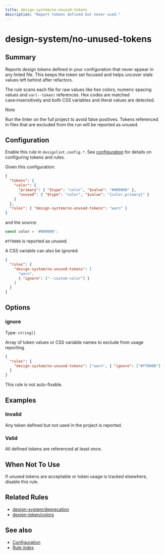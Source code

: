 ```yaml
---
title: design-system/no-unused-tokens
description: "Report tokens defined but never used."
---
```


# design-system/no-unused-tokens

## Summary
Reports design tokens defined in your configuration that never appear in any linted file. This keeps the token set focused and helps uncover stale values left behind after refactors.

The rule scans each file for raw values like hex colors, numeric spacing values and `var(--token)` references. Hex codes are matched case‑insensitively and both CSS variables and literal values are detected.

> [!NOTE]
> Run the linter on the full project to avoid false positives. Tokens referenced in files that are excluded from the run will be reported as unused.

## Configuration
Enable this rule in `designlint.config.*`. See [configuration](../../configuration.md) for details on configuring tokens and rules.

Given this configuration:

```json
{
  "tokens": {
    "color": {
      "primary": { "$type": "color", "$value": "#000000" },
      "unused": { "$type": "color", "$value": "{color.primary}" }
    }
  },
  "rules": { "design-system/no-unused-tokens": "warn" }
}
```

and the source:

```ts
const color = '#000000';
```

`#ff0000` is reported as unused.

A CSS variable can also be ignored:

```json
{
  "rules": {
    "design-system/no-unused-tokens": [
      "warn",
      { "ignore": ["--custom-color"] }
    ]
  }
}
```

## Options

### ignore
Type: `string[]`

Array of token values or CSS variable names to exclude from usage reporting.

```json
{
  "rules": {
    "design-system/no-unused-tokens": ["warn", { "ignore": ["#ff0000"] }]
  }
}
```

This rule is not auto-fixable.

## Examples

### Invalid

Any token defined but not used in the project is reported.

### Valid

All defined tokens are referenced at least once.

## When Not To Use
If unused tokens are acceptable or token usage is tracked elsewhere, disable this rule.

## Related Rules
- [design-system/deprecation](./deprecation.md)
- [design-token/colors](../design-token/colors.md)

## See also
- [Configuration](../../configuration.md)
- [Rule index](../index.md)
